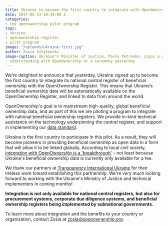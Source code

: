 ```yaml
---
title: Ukraine to become the first country to integrate with OpenOwnership
date: 2017-05-23 10:39:00 Z
categories:
- the openownership pilot program
tags:
- ukraine
- openownership register
- pilot program
image: "/uploads/ukraine-first.jpg"
author: Zosia Sztykowski
image-caption: Ukraine's Minister of Justice, Pavlo Petrenko. signs a memorandum of
  understanding with OpenOwnership at a ceremony yesterday
---
```


We’re delighted to announce that yesterday, Ukraine signed up to become the first country to integrate its national central register of beneficial ownership with the OpenOwnership Register. This means that Ukraine’s beneficial ownership data will be automatically available on the OpenOwnership Register, and linked to data from around the world.

OpenOwnership's goal is to mainstream high-quality, global beneficial ownership data, and as part of this we are piloting a program to integrate with national beneficial ownership registers. We provide in-kind technical assistance on the technology underpinning the central register, and support in implementing our [data standard](http://openownership.org/news/coming-soon-a-beneficial-ownership-data-standard/).

Ukraine is the first country to participate in this pilot. As a result, they will become pioneers in providing beneficial ownership as open data in a form that will allow it to be linked globally. According to local civil society, [integration with OpenOwnership is a 'breakthrough'](http://ti-ukraine.org/en/news/information-about-beneficial-owners-will-be-included-in-a-public-register/) – not least because Ukraine's beneficial ownership data is currently only available for a fee.

We thank our partners at [Transparency International Ukraine](http://ti-ukraine.org/en/news/memorandum-of-global-partnership-to-disclosure-of-beneficial-owners-was-sign-on-may-22nd/) for their tireless work toward establishing this partnership. We're very much looking forward to working with the Ukraine's Ministry of Justice and technical implementers in coming months!

**Integration is not only available for national central registers, but also for procurement systems, corporate due diligence systems, and beneficial ownership registers being implemented by subnational governments.**

To learn more about integration and the benefits to your country or organization, contact Zosia at zosia@openownership.org.